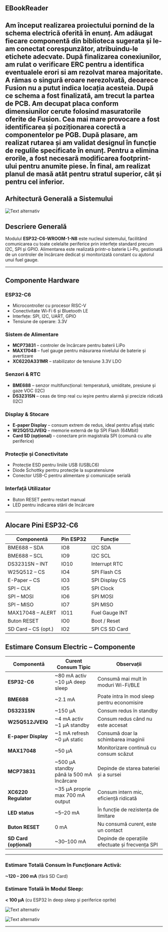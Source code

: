## EBookReader

Am început realizarea proiectului pornind de la schema electrică oferită în enunț. Am adăugat fiecare componentă din biblioteca sugerata și le-am conectat corespunzător, atribuindu-le etichete adecvate. După finalizarea conexiunilor, am rulat o verificare ERC pentru a identifica eventualele erori si am rezolvat marea majoritate. A rămas o singură eroare nerezolvată, deoarece Fusion nu a putut indica locația acesteia. După ce schema a fost finalizată, am trecut la partea de PCB. Am decupat placa conform dimensiunilor cerute folosind masuratorile oferite de Fusion. Cea mai mare provocare a fost identificarea și poziționarea corectă a componentelor pe PGB. După plasare, am realizat rutarea și am validat designul în funcție de regulile specificate în enunț. Pentru a elimina erorile, a fost necesară modificarea footprint-ului pentru anumite piese. În final, am realizat planul de masă atât pentru stratul superior, cât și pentru cel inferior.
---

## Arhitectură Generală a Sistemului

![Text alternativ](Images/diagrama.png)

## Descriere Generală

Modulul **ESP32-C6-WROOM-1-N8** este nucleul sistemului, facilitând comunicarea cu toate celelalte periferice prin interfețe standard precum I2C, SPI și GPIO. Alimentarea este realizată printr-o baterie Li-Po, gestionată de un controler de încărcare dedicat și monitorizată constant cu ajutorul unui fuel gauge.

---

## Componente Hardware

###  ESP32-C6
- Microcontroller cu procesor RISC-V
- Conectivitate Wi-Fi 6 și Bluetooth LE
- Interfețe: SPI, I2C, UART, GPIO
- Tensiune de operare: 3.3V

###  Sistem de Alimentare
- **MCP73831** – controler de încărcare pentru baterii LiPo
- **MAX17048** – fuel gauge pentru măsurarea nivelului de baterie și avertizare
- **XC6220A331MR** – stabilizator de tensiune 3.3V LDO

###  Senzori & RTC
- **BME688** – senzor multifuncțional: temperatură, umiditate, presiune și gaze VOC (I2C)
- **DS3231SN** – ceas de timp real cu ieșire pentru alarmă și precizie ridicată (I2C)

###  Display & Stocare
- **E-paper Display** – consum extrem de redus, ideal pentru afișaj static
- **W25Q512JVEIQ** – memorie externă de tip SPI Flash (64Mbit)
- **Card SD (opțional)** – conectare prin magistrala SPI (comună cu alte periferice)

###  Protecție și Conectivitate
- Protecție ESD pentru liniile USB (USBLC6)
- Diode Schottky pentru protecție la supratensiune
- Conector USB-C pentru alimentare și comunicație serială

###  Interfață Utilizator
- Buton RESET pentru restart manual
- LED pentru indicarea stării de încărcare

---

##  Alocare Pini ESP32-C6

| Componentă           | Pin ESP32 | Funcție            |
|----------------------|-----------|--------------------|
| BME688 – SDA         | IO8       | I2C SDA            |
| BME688 – SCL         | IO9       | I2C SCL            |
| DS3231SN – INT       | IO10      | Interrupt RTC      |
| W25Q512 – CS         | IO4       | SPI Flash CS       |
| E-Paper – CS         | IO3       | SPI Display CS     |
| SPI – CLK            | IO5       | SPI Clock          |
| SPI – MOSI           | IO6       | SPI MOSI           |
| SPI – MISO           | IO7       | SPI MISO           |
| MAX17048 – ALERT     | IO11      | Fuel Gauge INT     |
| Buton RESET          | IO0       | Boot / Reset       |
| SD Card – CS (opt.)  | IO2       | SPI CS SD Card     |

## Estimare Consum Electric – Componente

| Componentă           | Curent Consum Tipic                        | Observații                                                   |
|----------------------|--------------------------------------------|--------------------------------------------------------------|
| **ESP32-C6**         | ~80 mA activ<br>~10 µA deep sleep          | Consumă mai mult în moduri Wi-Fi/BLE                         |
| **BME688**           | ~2.1 mA                                    | Poate intra în mod sleep pentru economisire                  |
| **DS3231SN**         | ~150 µA                                    | Consum redus în standby                                      |
| **W25Q512JVEIQ**     | ~4 mA activ<br>~1 µA standby                | Consum redus când nu este accesat                            |
| **E-paper Display**  | ~1 mA refresh<br>~0 µA static               | Consumă doar la schimbarea imaginii                          |
| **MAX17048**         | ~50 µA                                     | Monitorizare continuă cu consum scăzut                       |
| **MCP73831**         | ~500 µA standby<br>până la 500 mA încărcare| Depinde de starea bateriei și a sursei                       |
| **XC6220 Regulator** | ~35 µA proprie<br>max 700 mA output        | Consum intern mic, eficiență ridicată                        |
| **LED status**       | ~5–20 mA                                   | În funcție de rezistența de limitare                         |
| **Buton RESET**      | 0 mA                                       | Nu consumă curent, este un contact                           |
| **SD Card (opțional)** | ~30–100 mA                                | Depinde de operațiile efectuate și frecvența SPI             |

---

### Estimare Totală Consum în Funcționare Activă:
**~120 – 200 mA** (fără SD Card)

### Estimare Totală în Modul Sleep:
**< 100 µA** (cu ESP32 în deep sleep și periferice oprite)

![Text alternativ](Images/3d.png)

![Text alternativ](Images/pgb.png)

---

